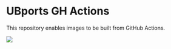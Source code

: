 # UBports GH Actions
This repository enables images to be built from GitHub Actions.

![](https://github.com/handsomeyingyan/ubports-ci/workflows/Build%20System%20Image/badge.svg)


